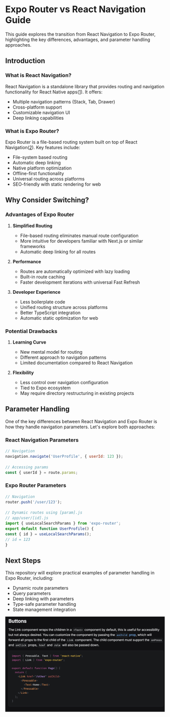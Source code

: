 # Expo Router vs React Navigation Guide

This guide explores the transition from React Navigation to Expo Router, highlighting the key differences, advantages, and parameter handling approaches.

## Introduction

### What is React Navigation?

React Navigation is a standalone library that provides routing and navigation functionality for React Native apps([1](https://reactnavigation.org/docs/getting-started)). It offers:

- Multiple navigation patterns (Stack, Tab, Drawer)
- Cross-platform support
- Customizable navigation UI
- Deep linking capabilities

### What is Expo Router?

Expo Router is a file-based routing system built on top of React Navigation([2](https://docs.expo.dev/router/introduction/)). Key features include:

- File-system based routing
- Automatic deep linking
- Native platform optimization
- Offline-first functionality
- Universal routing across platforms
- SEO-friendly with static rendering for web

## Why Consider Switching?

### Advantages of Expo Router

1. **Simplified Routing**
   - File-based routing eliminates manual route configuration
   - More intuitive for developers familiar with Next.js or similar frameworks
   - Automatic deep linking for all routes

2. **Performance**
   - Routes are automatically optimized with lazy loading
   - Built-in route caching
   - Faster development iterations with universal Fast Refresh

3. **Developer Experience**
   - Less boilerplate code
   - Unified routing structure across platforms
   - Better TypeScript integration
   - Automatic static optimization for web

### Potential Drawbacks

1. **Learning Curve**
   - New mental model for routing
   - Different approach to navigation patterns
   - Limited documentation compared to React Navigation

2. **Flexibility**
   - Less control over navigation configuration
   - Tied to Expo ecosystem
   - May require directory restructuring in existing projects

## Parameter Handling

One of the key differences between React Navigation and Expo Router is how they handle navigation parameters. Let's explore both approaches:

### React Navigation Parameters
```javascript
// Navigation
navigation.navigate('UserProfile', { userId: 123 });

// Accessing params
const { userId } = route.params;
```

### Expo Router Parameters
```javascript
// Navigation
router.push('/user/123');

// Dynamic routes using [param].js
// app/user/[id].js
import { useLocalSearchParams } from 'expo-router';
export default function UserProfile() {
const { id } = useLocalSearchParams();
// id = 123
}
```

## Next Steps

This repository will explore practical examples of parameter handling in Expo Router, including:

- Dynamic route parameters
- Query parameters
- Deep linking with parameters
- Type-safe parameter handling
- State management integration

![alt text](image.png)

